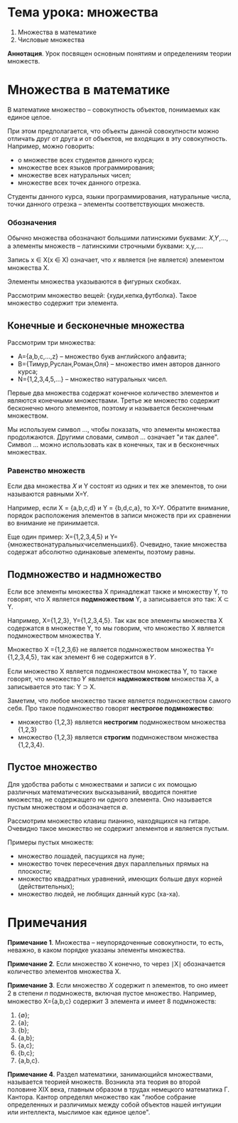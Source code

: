 # Тема урока: множества

1. Множества в математике
2. Числовые множества

**Аннотация**. Урок посвящен основным понятиям и определениям теории множеств.

# Множества в математике

В математике множество – совокупность объектов, понимаемых как единое целое.

При этом предполагается, что объекты данной совокупности можно отличать друг от друга и от объектов, не входящих в эту совокупность. Например, можно говорить:

- о множестве всех студентов данного курса;
- множестве всех языков программирования;
- множестве всех натуральных чисел;
- множестве всех точек данного отрезка.

Студенты данного курса, языки программирования, натуральные числа, точки данного отрезка – элементы соответствующих множеств.

### Обозначения

Обычно множества обозначают большими латинскими буквами: 𝑋,𝑌,…, а элементы множеств – латинскими строчными буквами: x,y,….

Запись x ∈ X(x ~~∈~~ X) означает, что 𝑥 является (не является) элементом множества X.

Элементы множества указываются в фигурных скобках.

Рассмотрим множество вещей: {худи,кепка,футболка}. Такое множество содержит три элемента.

## Конечные и бесконечные множества

Рассмотрим три множества:

- A={a,b,c,…,z} – множество букв английского алфавита;
- B={Тимур,Руслан,Роман,Оля} – множество имен авторов данного курса;
- N={1,2,3,4,5,…} – множество натуральных чисел.

Первые два множества содержат конечное количество элементов и являются конечными множествами. Третье же множество содержит бесконечно много элементов, поэтому и называется бесконечным множеством.

Мы используем символ …, чтобы показать, что элементы множества продолжаются. Другими словами, символ … означает "и так далее". Символ … можно использовать как в конечных, так и в бесконечных множествах.

### Равенство множеств

Если два множества 𝑋 и Y состоят из одних и тех же элементов, то они называются равными X=Y.

Например, если X = {a,b,c,d} и Y = {b,d,c,a}, то X=Y. Обратите внимание, порядок расположения элементов в записи множеств при их сравнении во внимание не принимается.

Еще один пример: X={1,2,3,4,5} и Y={множествонатуральныхчиселменьших6}. Очевидно, такие множества содержат абсолютно одинаковые элементы, поэтому равны.

## Подмножество и надмножество

Если все элементы множества X принадлежат также и множеству Y, то говорят, что X является **подмножеством** Y, а записывается это так: X ⊂ Y.

Например, X={1,2,3}, Y={1,2,3,4,5}. Так как все элементы множества X содержатся в множестве Y, то мы говорим, что множество X является подмножеством множества Y.

Множество X ={1,2,3,6} не является подмножеством множества Y={1,2,3,4,5}, так как элемент 6 не содержится в 𝑌.

Если множество X является подмножеством множества Y, то также говорят, что множество 𝑌 является **надмножеством** множества X, а записывается это так: Y ⊃ X.

Заметим, что любое множество также является подмножеством самого себя. Про такое подмножество говорят **нестрогое подмножество**:

- множество {1,2,3} является **нестрогим** подмножеством множества {1,2,3}
- множество {1,2,3} является **строгим** подмножеством множества {1,2,3,4}.

## Пустое множество

Для удобства работы с множествами и записи с их помощью различных математических высказываний, вводится понятие множества, не содержащего ни одного элемента. Оно называется пустым множеством и обозначается ∅.

Рассмотрим множество клавиш пианино, находящихся на гитаре. Очевидно такое множество не содержит элементов и является пустым.

Примеры пустых множеств:

- множество лошадей, пасущихся на луне;
- множество точек пересечения двух параллельных прямых на плоскости;
- множество квадратных уравнений, имеющих больше двух корней (действительных);
- множество людей, не любящих данный курс (ха-ха).

# Примечания

**Примечание 1**. Множества – неупорядоченные совокупности, то есть, неважно, в каком порядке указаны элементы множества.

**Примечание 2**. Если множество X конечно, то через ∣X∣ обозначается количество элементов множества X.

**Примечание 3**. Если множество 𝑋 содержит n элементов, то оно имеет 2 в степени 𝑛 подмножеств, включая пустое множество. Например, множество X={a,b,c} содержит 3 элемента и имеет 8 подмножеств:

1. {∅};
2. {a};
3. {b};
4. {a,b};
5. {a,c};
6. {b,c};
7. {a,b,c}.

**Примечание 4**. Раздел математики, занимающийся множествами, называется теорией множеств. Возникла эта теория во второй половине XIX века, главным образом в трудах немецкого математика Г. Кантора. Кантор определял множество как "любое собрание определенных и различимых между собой объектов нашей интуиции или интеллекта, мыслимое как единое целое".
